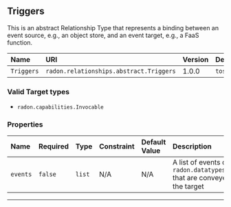 ## Triggers

This is an abstract Relationship Type that represents a binding between an event source, e.g., an object store, and an event target, e.g., a FaaS function.

| Name | URI | Version | Derived From |
|:---- |:--- |:------- |:------------ |
| `Triggers` | `radon.relationships.abstract.Triggers` | 1.0.0 | `tosca.relationships.Root` |

### Valid Target types

* `radon.capabilities.Invocable`

### Properties

| Name | Required | Type | Constraint | Default Value| Description |
|:---- |:-------- |:---- |:---------- |:-----------  |:----------- |
| `events` | `false` | `list` | N/A | N/A | A list of events of type `radon.datatypes.Event` that are conveyed to the target |

---
